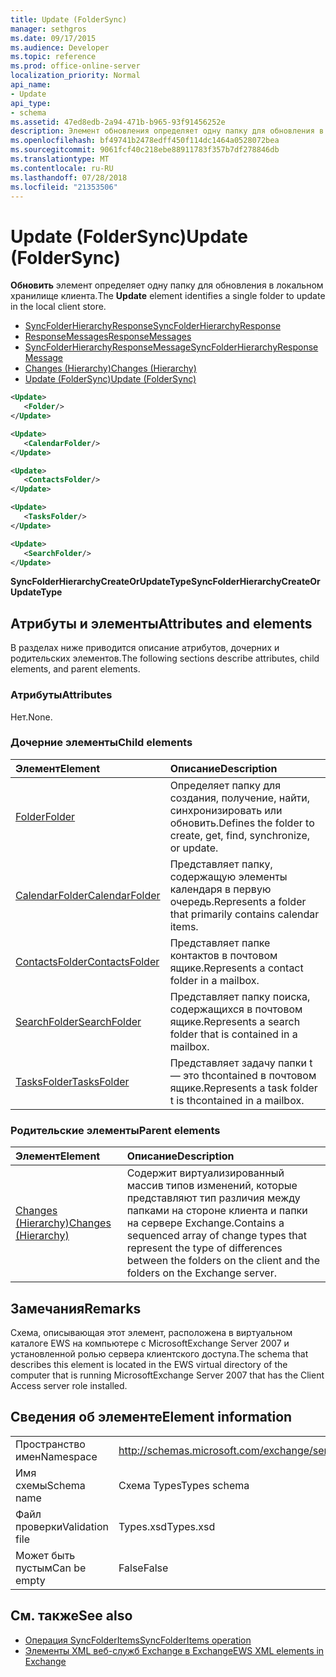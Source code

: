 ```yaml
---
title: Update (FolderSync)
manager: sethgros
ms.date: 09/17/2015
ms.audience: Developer
ms.topic: reference
ms.prod: office-online-server
localization_priority: Normal
api_name:
- Update
api_type:
- schema
ms.assetid: 47ed8edb-2a94-471b-b965-93f91456252e
description: Элемент обновления определяет одну папку для обновления в локальном хранилище клиента.
ms.openlocfilehash: bf49741b2478edff450f114dc1464a0528072bea
ms.sourcegitcommit: 9061fcf40c218ebe88911783f357b7df278846db
ms.translationtype: MT
ms.contentlocale: ru-RU
ms.lasthandoff: 07/28/2018
ms.locfileid: "21353506"
---
```

# <a name="update-foldersync"></a><span data-ttu-id="5be98-103">Update (FolderSync)</span><span class="sxs-lookup"><span data-stu-id="5be98-103">Update (FolderSync)</span></span>

<span data-ttu-id="5be98-104">**Обновить** элемент определяет одну папку для обновления в локальном хранилище клиента.</span><span class="sxs-lookup"><span data-stu-id="5be98-104">The **Update** element identifies a single folder to update in the local client store.</span></span> 
  
- [<span data-ttu-id="5be98-105">SyncFolderHierarchyResponse</span><span class="sxs-lookup"><span data-stu-id="5be98-105">SyncFolderHierarchyResponse</span></span>](syncfolderhierarchyresponse.md) 
- [<span data-ttu-id="5be98-106">ResponseMessages</span><span class="sxs-lookup"><span data-stu-id="5be98-106">ResponseMessages</span></span>](responsemessages.md) 
- [<span data-ttu-id="5be98-107">SyncFolderHierarchyResponseMessage</span><span class="sxs-lookup"><span data-stu-id="5be98-107">SyncFolderHierarchyResponseMessage</span></span>](syncfolderhierarchyresponsemessage.md)  
- [<span data-ttu-id="5be98-108">Changes (Hierarchy)</span><span class="sxs-lookup"><span data-stu-id="5be98-108">Changes (Hierarchy)</span></span>](changes-hierarchy.md) 
- [<span data-ttu-id="5be98-109">Update (FolderSync)</span><span class="sxs-lookup"><span data-stu-id="5be98-109">Update (FolderSync)</span></span>](update-foldersync.md)
  
```xml
<Update>
   <Folder/>
</Update>
```

```xml
<Update>
   <CalendarFolder/>
</Update>
```

```xml
<Update>
   <ContactsFolder/>
</Update>
```

```xml
<Update>
   <TasksFolder/>
</Update>
```

```xml
<Update>
   <SearchFolder/>
</Update>
```

<span data-ttu-id="5be98-110">**SyncFolderHierarchyCreateOrUpdateType**</span><span class="sxs-lookup"><span data-stu-id="5be98-110">**SyncFolderHierarchyCreateOrUpdateType**</span></span>

## <a name="attributes-and-elements"></a><span data-ttu-id="5be98-111">Атрибуты и элементы</span><span class="sxs-lookup"><span data-stu-id="5be98-111">Attributes and elements</span></span>

<span data-ttu-id="5be98-112">В разделах ниже приводится описание атрибутов, дочерних и родительских элементов.</span><span class="sxs-lookup"><span data-stu-id="5be98-112">The following sections describe attributes, child elements, and parent elements.</span></span>
  
### <a name="attributes"></a><span data-ttu-id="5be98-113">Атрибуты</span><span class="sxs-lookup"><span data-stu-id="5be98-113">Attributes</span></span>

<span data-ttu-id="5be98-114">Нет.</span><span class="sxs-lookup"><span data-stu-id="5be98-114">None.</span></span>
  
### <a name="child-elements"></a><span data-ttu-id="5be98-115">Дочерние элементы</span><span class="sxs-lookup"><span data-stu-id="5be98-115">Child elements</span></span>

|<span data-ttu-id="5be98-116">**Элемент**</span><span class="sxs-lookup"><span data-stu-id="5be98-116">**Element**</span></span>|<span data-ttu-id="5be98-117">**Описание**</span><span class="sxs-lookup"><span data-stu-id="5be98-117">**Description**</span></span>|
|:-----|:-----|
|[<span data-ttu-id="5be98-118">Folder</span><span class="sxs-lookup"><span data-stu-id="5be98-118">Folder</span></span>](folder.md) <br/> |<span data-ttu-id="5be98-119">Определяет папку для создания, получение, найти, синхронизировать или обновить.</span><span class="sxs-lookup"><span data-stu-id="5be98-119">Defines the folder to create, get, find, synchronize, or update.</span></span>  <br/> |
|[<span data-ttu-id="5be98-120">CalendarFolder</span><span class="sxs-lookup"><span data-stu-id="5be98-120">CalendarFolder</span></span>](calendarfolder.md) <br/> |<span data-ttu-id="5be98-121">Представляет папку, содержащую элементы календаря в первую очередь.</span><span class="sxs-lookup"><span data-stu-id="5be98-121">Represents a folder that primarily contains calendar items.</span></span>  <br/> |
|[<span data-ttu-id="5be98-122">ContactsFolder</span><span class="sxs-lookup"><span data-stu-id="5be98-122">ContactsFolder</span></span>](contactsfolder.md) <br/> |<span data-ttu-id="5be98-123">Представляет папке контактов в почтовом ящике.</span><span class="sxs-lookup"><span data-stu-id="5be98-123">Represents a contact folder in a mailbox.</span></span>  <br/> |
|[<span data-ttu-id="5be98-124">SearchFolder</span><span class="sxs-lookup"><span data-stu-id="5be98-124">SearchFolder</span></span>](searchfolder.md) <br/> |<span data-ttu-id="5be98-125">Представляет папку поиска, содержащихся в почтовом ящике.</span><span class="sxs-lookup"><span data-stu-id="5be98-125">Represents a search folder that is contained in a mailbox.</span></span>  <br/> |
|[<span data-ttu-id="5be98-126">TasksFolder</span><span class="sxs-lookup"><span data-stu-id="5be98-126">TasksFolder</span></span>](tasksfolder.md) <br/> |<span data-ttu-id="5be98-127">Представляет задачу папки t — это thcontained в почтовом ящике.</span><span class="sxs-lookup"><span data-stu-id="5be98-127">Represents a task folder t is thcontained in a mailbox.</span></span>  <br/> |
   
### <a name="parent-elements"></a><span data-ttu-id="5be98-128">Родительские элементы</span><span class="sxs-lookup"><span data-stu-id="5be98-128">Parent elements</span></span>

|<span data-ttu-id="5be98-129">**Элемент**</span><span class="sxs-lookup"><span data-stu-id="5be98-129">**Element**</span></span>|<span data-ttu-id="5be98-130">**Описание**</span><span class="sxs-lookup"><span data-stu-id="5be98-130">**Description**</span></span>|
|:-----|:-----|
|[<span data-ttu-id="5be98-131">Changes (Hierarchy)</span><span class="sxs-lookup"><span data-stu-id="5be98-131">Changes (Hierarchy)</span></span>](changes-hierarchy.md) <br/> |<span data-ttu-id="5be98-132">Содержит виртуализированный массив типов изменений, которые представляют тип различия между папками на стороне клиента и папки на сервере Exchange.</span><span class="sxs-lookup"><span data-stu-id="5be98-132">Contains a sequenced array of change types that represent the type of differences between the folders on the client and the folders on the Exchange server.</span></span>  <br/> |
   
## <a name="remarks"></a><span data-ttu-id="5be98-133">Замечания</span><span class="sxs-lookup"><span data-stu-id="5be98-133">Remarks</span></span>

<span data-ttu-id="5be98-134">Схема, описывающая этот элемент, расположена в виртуальном каталоге EWS на компьютере с MicrosoftExchange Server 2007 и установленной ролью сервера клиентского доступа.</span><span class="sxs-lookup"><span data-stu-id="5be98-134">The schema that describes this element is located in the EWS virtual directory of the computer that is running MicrosoftExchange Server 2007 that has the Client Access server role installed.</span></span>
  
## <a name="element-information"></a><span data-ttu-id="5be98-135">Сведения об элементе</span><span class="sxs-lookup"><span data-stu-id="5be98-135">Element information</span></span>

|||
|:-----|:-----|
|<span data-ttu-id="5be98-136">Пространство имен</span><span class="sxs-lookup"><span data-stu-id="5be98-136">Namespace</span></span>  <br/> |http://schemas.microsoft.com/exchange/services/2006/types  <br/> |
|<span data-ttu-id="5be98-137">Имя схемы</span><span class="sxs-lookup"><span data-stu-id="5be98-137">Schema name</span></span>  <br/> |<span data-ttu-id="5be98-138">Схема Types</span><span class="sxs-lookup"><span data-stu-id="5be98-138">Types schema</span></span>  <br/> |
|<span data-ttu-id="5be98-139">Файл проверки</span><span class="sxs-lookup"><span data-stu-id="5be98-139">Validation file</span></span>  <br/> |<span data-ttu-id="5be98-140">Types.xsd</span><span class="sxs-lookup"><span data-stu-id="5be98-140">Types.xsd</span></span>  <br/> |
|<span data-ttu-id="5be98-141">Может быть пустым</span><span class="sxs-lookup"><span data-stu-id="5be98-141">Can be empty</span></span>  <br/> |<span data-ttu-id="5be98-142">False</span><span class="sxs-lookup"><span data-stu-id="5be98-142">False</span></span>  <br/> |
   
## <a name="see-also"></a><span data-ttu-id="5be98-143">См. также</span><span class="sxs-lookup"><span data-stu-id="5be98-143">See also</span></span>

- [<span data-ttu-id="5be98-144">Операция SyncFolderItems</span><span class="sxs-lookup"><span data-stu-id="5be98-144">SyncFolderItems operation</span></span>](syncfolderitems-operation.md)
- [<span data-ttu-id="5be98-145">Элементы XML веб-служб Exchange в Exchange</span><span class="sxs-lookup"><span data-stu-id="5be98-145">EWS XML elements in Exchange</span></span>](ews-xml-elements-in-exchange.md)

